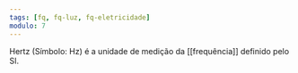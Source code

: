 ```yaml
---
tags: [fq, fq-luz, fq-eletricidade]
modulo: 7
---
```


Hertz (Símbolo: Hz) é a unidade de medição da [[frequência]] definido pelo SI.
